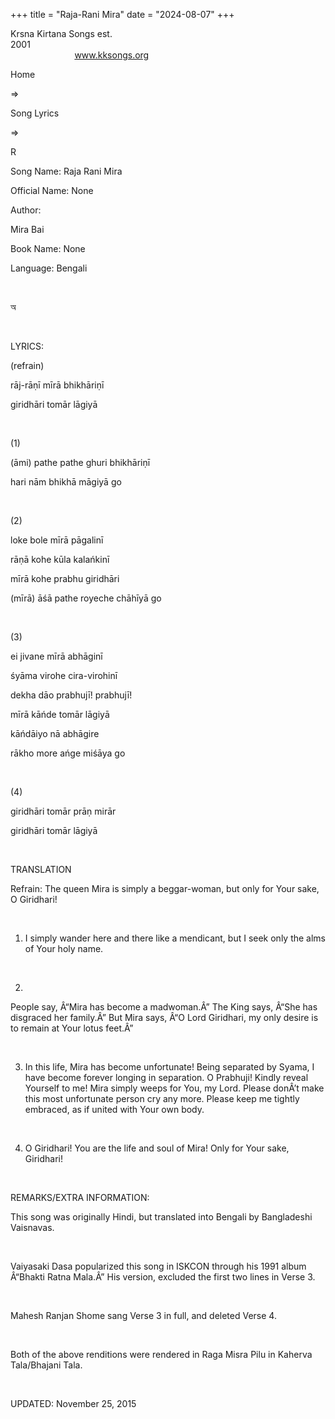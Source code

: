 +++ 
title = "Raja-Rani Mira"
date = "2024-08-07"
+++

Krsna Kirtana Songs est.
2001                                                                                                                                    
            
www.kksongs.org








Home
 
⇒
 
Song Lyrics
 
⇒
 
R


Song
Name: Raja Rani Mira


Official
Name: None


Author:

Mira Bai


Book
Name: None


Language: 
Bengali


 








অ








 


LYRICS:


(refrain)


rāj-rāṇī
mīrā bhikhāriṇī


giridhāri
tomār lāgiyā


 


(1)


(āmi)
pathe pathe ghuri bhikhāriṇī


hari
nām bhikhā māgiyā go


 


(2)


loke bole
mīrā pāgalinī


rāṇā
kohe kūla kalańkinī


mīrā
kohe prabhu giridhāri


(mīrā)
āśā pathe royeche chāhīyā go


 


(3)


ei jivane
mīrā abhāginī


śyāma
virohe cira-virohinī


dekha
dāo prabhujī! prabhujī!


mīrā
kāńde tomār lāgiyā


kāńdāiyo
nā abhāgire


rākho
more ańge miśāya go


 


(4)


giridhāri
tomār prāṇ mirār


giridhāri
tomār lāgiyā


 


TRANSLATION


Refrain:
The queen Mira is simply a beggar-woman, but only for Your sake, O Giridhari!


 


1) I
simply wander here and there like a mendicant, but I seek only the alms of Your
holy name.


 


2)
People say, Â“Mira has become a madwoman.Â” The King says, Â“She has disgraced her
family.Â” But Mira says, Â“O Lord Giridhari, my only desire is to remain at Your
lotus feet.Â”


 


3) In
this life, Mira has become unfortunate! Being separated by Syama, I have become
forever longing in separation. O Prabhuji! Kindly reveal Yourself to me! Mira
simply weeps for You, my Lord. Please donÂ’t make this most unfortunate person
cry any more. Please keep me tightly embraced, as if united with Your own body.


 


4) O
Giridhari! You are the life and soul of Mira! Only for Your sake, Giridhari!


 


REMARKS/EXTRA
INFORMATION:


This
song was originally Hindi, but translated into Bengali by Bangladeshi
Vaisnavas.


 


Vaiyasaki
Dasa popularized this song in ISKCON through his 1991 album Â“Bhakti Ratna
Mala.Â” His version, excluded the first two lines in Verse 3.


 


Mahesh
Ranjan Shome sang Verse 3 in full, and deleted Verse 4. 


 


Both
of the above renditions were rendered in Raga Misra Pilu in Kaherva
Tala/Bhajani Tala.


 


UPDATED:
 November 25, 2015